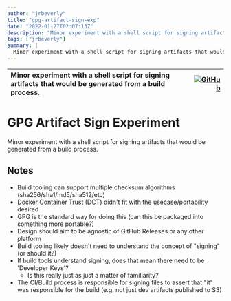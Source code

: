 ```yaml
---
author: "jrbeverly"
title: "gpg-artifact-sign-exp"
date: "2022-01-27T02:07:13Z"
description: "Minor experiment with a shell script for signing artifacts that would be generated from a build process."
tags: ["jrbeverly"]
summary: |
  Minor experiment with a shell script for signing artifacts that would be generated from a build process.
---
```


| Minor experiment with a shell script for signing artifacts that would be generated from a build process. | [![GitHub](https://img.shields.io/badge/GitHub-%23121011.svg?logo=github&logoColor=white)](https://github.com/jrbeverly/gpg-artifact-sign-exp) |
| :-------- | -------: |


# GPG Artifact Sign Experiment

Minor experiment with a shell script for signing artifacts that would be generated from a build process.

## Notes

- Build tooling can support multiple checksum algorithms (sha256/sha1/md5/sha512/etc)
- Docker Container Trust (DCT) didn't fit with the usecase/portability desired
- GPG is the standard way for doing this (can this be packaged into something more portable?)
- Design should aim to be agnostic of GitHub Releases or any other platform
- Build tooling likely doesn't need to understand the concept of "signing" (or should it?)
- If build tools understand signing, does that mean there need to be 'Developer Keys'?
    - Is this really just as just a matter of familiarity?
- The CI/Build process is responsible for signing files to assert that "it" was responsible for the build (e.g. not just dev artifacts published to S3)

